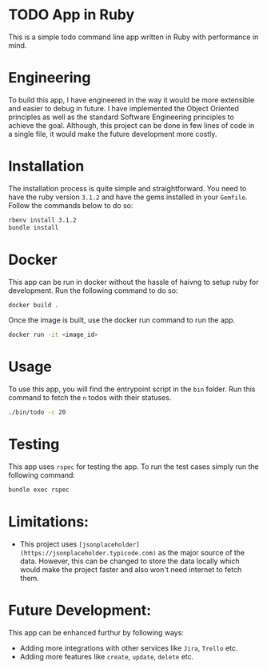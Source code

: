 # TODO App in Ruby

This is a simple todo command line app written in Ruby with performance in mind.

# Engineering

To build this app, I have engineered in the way it would be more extensible and easier to debug in future. I have implemented the Object Oriented principles as well as the standard Software Engineering principles to achieve the goal. Although, this project can be done in few lines of code in a single file, it would make the future development more costly.

# Installation

The installation process is quite simple and straightforward. You need to have the ruby version `3.1.2` and have the gems installed in your `Gemfile`. Follow the commands below to do so:

```sh
rbenv install 3.1.2
bundle install
```

# Docker
This app can be run in docker without the hassle of haivng to setup ruby for development. Run the following command to do so:

```sh
docker build .
```
Once the image is built, use the docker run command to run the app.

```sh
docker run -it <image_id>
```

# Usage

To use this app, you will find the entrypoint script in the `bin` folder. Run this command to fetch the `n` todos with their statuses.

```sh
./bin/todo -c 20
```

# Testing

This app uses `rspec` for testing the app. To run the test cases simply run the following command:
```sh
bundle exec rspec
```

# Limitations:
- This project uses `[jsonplaceholder](https://jsonplaceholder.typicode.com)` as the major source of the data. However, this can be changed to store the data locally which would make the project faster and also won't need internet to fetch them.

# Future Development:
This app can be enhanced furthur by following ways:
- Adding more integrations with other services like `Jira`, `Trello` etc.
- Adding more features like `create`, `update`, `delete` etc.